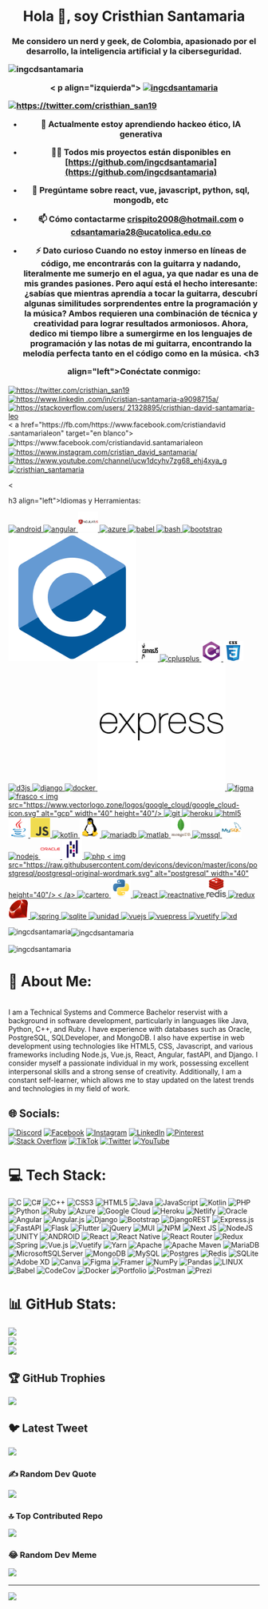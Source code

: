 <h1 align="center">Hola 👋, soy Cristhian Santamaria</h1>
<h3 align="center">Me considero un nerd y geek, de Colombia, apasionado por el desarrollo, la inteligencia artificial y la ciberseguridad.</ h3>

<p align="left"> <img src="https://komarev.com/ghpvc/?username=ingcdsantamaria&label=Profile%20views&color=0e75b6&style=flat" alt="ingcdsantamaria" /> </p>

< p align="izquierda"> <a href="https://github.com/ryo-ma/github-profile-trofeo"><img src="https://github-perfil-trofeo.vercel.app/ ?username=ingcdsantamaria" alt="ingcdsantamaria" /></a> </p>

<p align="left"> <a href="https://twitter.com/https://twitter.com/cristhian_san19" target="blank"><img src="https://img.escudos. io/twitter/follow/https://twitter.com/cristhian_san19?logo=twitter&style=for-the-badge" alt="https://twitter.com/cristhian_san19" /></a> </p>

- 🌱 Actualmente estoy aprendiendo **hackeo ético, IA generativa**

- 👨‍💻 Todos mis proyectos están disponibles en [https://github.com/ingcdsantamaria](https://github.com/ingcdsantamaria)

- 💬 Pregúntame sobre **react, vue, javascript, python, sql, mongodb, etc**

- 📫 Cómo contactarme **crispito2008@hotmail.com o cdsantamaria28@ucatolica.edu.co**

- ⚡ Dato curioso **Cuando no estoy inmerso en líneas de código, me encontrarás con la guitarra y nadando, literalmente me sumerjo en el agua, ya que nadar es una de mis grandes pasiones. Pero aquí está el hecho interesante: ¿sabías que mientras aprendía a tocar la guitarra, descubrí algunas similitudes sorprendentes entre la programación y la música? Ambos requieren una combinación de técnica y creatividad para lograr resultados armoniosos. Ahora, dedico mi tiempo libre a sumergirme en los lenguajes de programación y las notas de mi guitarra, encontrando la melodía perfecta tanto en el código como en la música.** <h3

align="left">Conéctate conmigo:</h3>
<p align ="izquierda">
<a href="https://twitter.com/https://twitter.com/cristhian_san19" target="blank"><img align="center" src="https://raw.githubusercontent.com/rahuldkjain /github-profile-readme-generator/master/src/images/icons/Social/twitter.svg" alt="https://twitter.com/cristhian_san19" height="30" width="40" /></ a>
<a href="https://linkedin.com/en/https://www.linkedin.com/en/cristian-santamaria-a9098715a/" target="blank"><img align="center" src ="https://raw.githubusercontent.com/rahuldkjain/github-profile-readme-generator/master/src/images/icons/Social/linked-in-alt.svg" alt="https://www.linkedin .com/in/cristian-santamaria-a9098715a/" height="30" width="40" /></a>
<a href="https://stackoverflow.com/users/https://stackoverflow.com/users/21328895/cristhian-david-santamaria-leo" target="blank"><img align="center" src= "https://raw.githubusercontent.com/rahuldkjain/github-profile-readme-generator/master/src/images/icons/Social/stack-overflow.svg" alt="https://stackoverflow.com/users/ 21328895/cristhian-david-santamaria-leo" height="30" width="40" /></a> <
a href="https://fb.com/https://www.facebook.com/cristiandavid .santamarialeon" target="en blanco"><img align="center" src="https://raw.githubusercontent.com/rahuldkjain/github-profile-readme-generator/master/src/images/icons/Social/facebook .svg" alt="https://www.facebook.com/cristiandavid.santamarialeon" altura="30" ancho="40" /></a>
<a href="https://instagram.com/https://www.instagram.com/cristian_david_santamaria/" target="blank"><img align="center" src="https://raw.githubusercontent. com/rahuldkjain/github-profile-readme-generator/master/src/images/icons/Social/instagram.svg" alt="https://www.instagram.com/cristian_david_santamaria/" height="30" width=" 40" /></a>
<a href="https://www.youtube.com/c/https://www.youtube.com/channel/ucw1dcyhv7zg68_ehj4xya_g" target="blank"><img align=" center" src="https://raw.githubusercontent.com/rahuldkjain/github-profile-readme-generator/master/src/images/icons/Social/youtube.svg" alt="https://www.youtube.com/channel/ucw1dcyhv7zg68_ehj4xya_g" altura="30" ancho="40" /></a>
<a href="https://discord.gg/cristhian_santamaria" target="blank"><img align="center" src="https://raw.githubusercontent.com/rahuldkjain/github-profile-readme-generator /master/src/images/icons/Social/discord.svg" alt="cristhian_santamaria" height="30" width="40" /></a> </p>
<

h3 align="left">Idiomas y Herramientas:</h3>
<p align="left"> <a href="https://developer.android.com" target="_blank" rel="noreferrer"> <img src="https://raw.githubusercontent.com/devicons /devicon/master/icons/android/android-original-wordmark.svg" alt="android" width="40" height="40"/> </a> <a href="https://angular.io " target="_blank" rel="noreferrer"> <img src="https://angular.io/assets/images/logos/angular/angular.svg" alt="angular" width="40" height=" 40"/> </a> <a href="https://angular.io" target="_blank" rel="noreferrer"> <img src="https://raw.githubusercontent.com/devicons/devicon/master/icons/angularjs/angularjs-original-wordmark.svg" alt="angularjs" width="40" height="40"/> </a> <a href="https:// azure.microsoft.com/en-in/" target="_blank" rel="noreferrer"> <img src="https://www.vectorlogo.zone/logos/microsoft_azure/microsoft_azure-icon.svg" alt=" azure" width="40" height="40"/> </a> <a href="https://babeljs.io/" target="_blank" rel="noreferrer"> <img src="https: //www.vectorlogo.zone/logos/babeljs/babeljs-icon.svg" alt="babel" width="40" height="40"/> </a> <a href="https://www. ñu.org/software/bash/" target="_blank" rel="noreferrer"> <img src="https://www.vectorlogo.zone/logos/gnu_bash/gnu_bash-icon.svg" alt="bash" width= "40" height="40"/> </a> <a href="https://getbootstrap.com" target="_blank" rel="noreferrer"> <img src="https://raw.githubusercontent .com/devicons/devicon/master/icons/bootstrap/bootstrap-plain-wordmark.svg" alt="bootstrap" width="40" height="40"/> </a> <a href="https:/ /www.cprogramming.com/" target="_blank" rel="noreferrer"> <img src="https://raw.githubusercontent.com/devicons/devicon/master/icons/c/c-original.svg" alt="c" ancho="40" altura="40"/> </a> <a href="https://canvasjs.com" target="_blank" rel="noreferrer"> <img src ="https://raw.githubusercontent.com/Hardik0307/Hardik0307/master/assets/canvasjs-charts.svg" alt="canvasjs" width="40" height="40"/> </a> <a href ="https://www.w3schools.com/cpp/" target="_blank" rel="noreferrer"> <img src="https://raw.githubusercontent.com/devicons/devicon/master/icons/cplusplus /cplusplus-original.svg" alt="cplusplus" width="40" height="40"/> </a> <a href="https://www.w3schools.com/cs/" target="_blank" rel="noreferrer"> <img src="https://raw.githubusercontent.com/devicons/devicon/master/icons/csharp/csharp-original.svg" alt=" csharp" width="40" height="40"/> </a> <a href="https://www.w3schools.com/css/" target="_blank" rel="noreferrer"> <img src ="https://raw.githubusercontent.com/devicons/devicon/master/icons/css3/css3-original-wordmark.svg" alt="css3" width="40" height="40"/> </a > <a href="https://d3js.org/" target="_blank" rel="noreferrer"> <img src="https://raw.githubusercontent.com/devicons/devicon/master/icons/d3js /d3js-original.svg" alt="d3js" width="40" height="40"/> </a> <a href="https://www.djangoproject.com/" target="_blank" rel="noreferrer"> <img src="https://cdn.worldvectorlogo.com/logos/django.svg" alt="django" width="40" height="40"/> </a> <a href="https:/ /www.docker.com/" target="_blank" rel="noreferrer"> <img src="https://raw.githubusercontent.com/devicons/devicon/master/icons/docker/docker-original-wordmark. svg" alt="docker" width="40" height="40"/> </a> <a href="https://expressjs.com" target="_blank" rel="noreferrer"> <img src="https://raw.githubusercontent.com/devicons/devicon/master/icons/express/express-original-wordmark.svg" alt="express " ancho="40" altura="40"/> </a> <a href="https://www.figma.com/" target="_blank" rel="noreferrer"> <img src="https ://www.vectorlogo.zone/logos/figma/figma-icon.svg" alt="figma" width="40" height="40"/> </a> <a href="https://frasco .palletsprojects.com/" target="_blank" rel="noreferrer"> <img src="https://www.vectorlogo.zone/logos/pocoo_flask/pocoo_flask-icon.svg" alt="frasco" ancho="40" altura="40"/> </a> <a href="https://cloud.google.com" target="_blank" rel="noreferrer"> < img src="https://www.vectorlogo.zone/logos/google_cloud/google_cloud-icon.svg" alt="gcp" width="40" height="40"/> </a> <a href=" https://git-scm.com/" target="_blank" rel="noreferrer"> <img src="https://www.vectorlogo.zone/logos/git-scm/git-scm-icon.svg " alt="git" width="40" height="40"/> </a> <a href="https://heroku.com" target="_blank" rel="noreferrer"> <img src="https://www.vectorlogo.zone/logos/heroku/heroku-icon.svg" alt="heroku" width="40" height= "40"/> </a> <a href="https://www.w3.org/html/" target="_blank" rel="noreferrer"> <img src="https://raw.githubusercontent .com/devicons/devicon/master/icons/html5/html5-original-wordmark.svg" alt="html5" width="40" height="40"/> </a> <a href="https:/ /www.java.com" target="_blank" rel="noreferrer"> <img src="https://raw.githubusercontent.com/devicons/devicon/master/icons/java/java-original.svg" alt="java" width="40" height="40"/> </a> <a href="https://developer.mozilla.org/en-US/docs/Web/JavaScript" target= "_blank" rel="noreferrer"> <img src="https://raw.githubusercontent.com/devicons/devicon/master/icons/javascript/javascript-original.svg" alt="javascript" width="40" height="40"/> </a> <a href="https://kotlinlang.org" target="_blank" rel="noreferrer"> <img src="https://www.vectorlogo.zone/ logos/kotlinlang/kotlinlang-icon.svg" alt="kotlin" width="40" height="40"/> </a> <a href="https://www.linux.org/" target="_blank" rel="noreferrer"> <img src="https://raw.githubusercontent.com/devicons/devicon/master/icons/linux/linux-original.svg" alt="linux" width="40" height="40"/> </a> <a href="https://mariadb.org/" target="_blank" rel="noreferrer"> <img src="https:// www.vectorlogo.zone/logos/mariadb/mariadb-icon.svg" alt="mariadb" width="40" height="40"/> </a> <a href="https://www.mathworks. com/" target="_blank" rel="noreferrer"> <img src="https://upload.wikimedia.org/wikipedia/commons/2/21/Matlab_Logo.png" alt="matlab" width="40" height="40"/> </a> <a href="https://www.mongodb.com/" target="_blank" rel="noreferrer"> <img src="https://raw.githubusercontent.com/devicons/devicon/master/icons/mongodb/mongodb-original-wordmark.svg" alt="mongodb" width="40" height="40"/> </a> <a href="https://www.microsoft.com/en-us/sql-server" target="_blank" rel="noreferrer"> <img src="https://www.svgrepo .com/show/303229/microsoft-sql-server-logo.svg" alt="mssql" width="40" height="40"/> </a> <a href="https://www.mysql .com/" target="_blank" rel="noreferrer"> <img src="https://raw.githubusercontent.com/devicons/devicon/master/icons/mysql/mysql-original-wordmark.svg" alt=" mysql" width="40" height="40"/> </a> <a href="https://nodejs.org" target="_blank" rel="noreferrer"> <img src="https:/ /raw.githubusercontent.com/devicons/devicon/master/icons/nodejs/nodejs-original-wordmark.svg" alt="nodejs" width="40" height="40"/> </a> <a href= "https://www.oracle.com/" target="_blank" rel="noreferrer"> <img src="https://raw.githubusercontent.com/devicons/devicon/master/icons/oracle/oracle-original.svg" alt="oracle" width="40" height="40"/> </a> <a href="https://pandas. pydata.org/" target="_blank" rel="noreferrer"> <img src="https://raw.githubusercontent.com/devicons/devicon/2ae2a900d2f041da66e950e4d48052658d850630/icons/pandas/pandas-original.svg" alt=" pandas" width="40" height="40"/> </a> <a href="https://www.php.net" target="_blank" rel="noreferrer"> <img src="https ://raw.githubusercontent.com/devicons/devicon/master/icons/php/php-original.svg" alt="php" ancho="40" altura="40"/> </a> <a href="https://www.postgresql.org" target="_blank" rel="noreferrer"> < img src="https://raw.githubusercontent.com/devicons/devicon/master/icons/postgresql/postgresql-original-wordmark.svg" alt="postgresql" width="40" height="40"/> < /a> <a href="https://postman.com" target="_blank" rel="noreferrer"> <img src="https://www.vectorlogo.zone/logos/getpostman/getpostman-icon. svg" alt="cartero" ancho="40" altura="40"/> </a> <a href="https://www.python.org" target="_blank" rel="noreferrer"> <img src="https://raw.githubusercontent.com/devicons/devicon/master/icons/python/python-original.svg" alt="python" ancho ="40" height="40"/> </a> <a href="https://reactjs.org/" target="_blank" rel="noreferrer"> <img src="https://raw .githubusercontent.com/devicons/devicon/master/icons/react/react-original-wordmark.svg" alt="react" width="40" height="40"/> </a> <a href="https ://reactnative.dev/" target="_blank" rel="noreferrer"> <img src="https://reactnative.dev/img/header_logo.svg" alt="reactnative" width="40" height="40"/> </a> <a href="https://redis.io" target="_blank" rel="noreferrer"> <img src ="https://raw.githubusercontent.com/devicons/devicon/master/icons/redis/redis-original-wordmark.svg" alt="redis" width="40" height="40"/> </a > <a href="https://redux.js.org" target="_blank" rel="noreferrer"> <img src="https://raw.githubusercontent.com/devicons/devicon/master/icons/ redux/redux-original.svg" alt="redux" width="40" height="40"/> </a> <a href="https://www.ruby-lang.org/en/" target="_blank" rel="noreferrer"> <img src="https://raw.githubusercontent.com/devicons/devicon/master/icons/ruby/ruby-original.svg" alt=" ruby" width="40" height="40"/> </a> <a href="https://spring.io/" target="_blank" rel="noreferrer"> <img src="https: //www.vectorlogo.zone/logos/springio/springio-icon.svg" alt="spring" width="40" height="40"/> </a> <a href="https://www. sqlite.org/" target="_blank" rel="noreferrer"> <img src="https://www.vectorlogo.zone/logos/sqlite/sqlite-icon.svg" alt="sqlite" width="40" height="40"/> </a> <a href="https://unity.com/" target="_blank" rel="noreferrer"> <img src="https://www.vectorlogo.zone/logos/unity3d/unity3d-icon.svg" alt="unidad" width="40" height="40"/> </a> <a href="https ://vuejs.org/" target="_blank" rel="noreferrer"> <img src="https://raw.githubusercontent.com/devicons/devicon/master/icons/vuejs/vuejs-original-wordmark. svg" alt="vuejs" width="40" height="40"/> </a> <a href="https://vuepress.vuejs.org/" target="_blank" rel="noreferrer"> <img src="https://raw.githubusercontent.com/AliasIO/wappalyzer/master/src/drivers/webextension/images/icons/VuePress.svg" alt ="vuepress" width="40" height="40"/> </a> <a href="https://vuetifyjs.com/en/" target="_blank" rel="noreferrer"> <img src ="https://bestofjs.org/logos/vuetify.svg" alt="vuetify" width="40" height="40"/> </a> <a href="https://www.adobe. com/products/xd.html" target="_blank" rel="noreferrer"> <img src="https://cdn.worldvectorlogo.com/logos/adobe-xd.svg" alt="xd" ancho="40" altura="40"/> </a> </p>

<p><img align="left" src="https://github-readme-stats.vercel.app/api/top-langs?username=ingcdsantamaria&show_icons=true&locale=en&layout=compact" alt="ingcdsantamaria" /> </p>

<p> <img align="center" src="https://github-readme-stats.vercel.app/api?username=ingcdsantamaria&show_icons=true&locale=en" alt="ingcdsantamaria" /> </p>

<p><img align="center" src="https://github-readme-streak-stats.herokuapp.com/?user=ingcdsantamaria&" alt="ingcdsantamaria" /></p>


# 💫 About Me:
<br>I am a Technical Systems and Commerce Bachelor reservist with a background in software development, particularly in languages like Java, Python, C++, and Ruby. I have experience with databases such as Oracle, PostgreSQL, SQLDeveloper, and MongoDB. I also have expertise in web development using technologies like HTML5, CSS, Javascript, and various frameworks including Node.js, Vue.js, React, Angular, fastAPI, and Django. I consider myself a passionate individual in my work, possessing excellent interpersonal skills and a strong sense of creativity. Additionally, I am a constant self-learner, which allows me to stay updated on the latest trends and technologies in my field of work.


## 🌐 Socials:
[![Discord](https://img.shields.io/badge/Discord-%237289DA.svg?logo=discord&logoColor=white)](https://discord.gg/cristhian_santamaria) [![Facebook](https://img.shields.io/badge/Facebook-%231877F2.svg?logo=Facebook&logoColor=white)](https://facebook.com/cristiandavid.santamarialeon) [![Instagram](https://img.shields.io/badge/Instagram-%23E4405F.svg?logo=Instagram&logoColor=white)](https://instagram.com/cristian_david_santamaria) [![LinkedIn](https://img.shields.io/badge/LinkedIn-%230077B5.svg?logo=linkedin&logoColor=white)](https://linkedin.com/in/cristian-santamaria-a9098715a) [![Pinterest](https://img.shields.io/badge/Pinterest-%23E60023.svg?logo=Pinterest&logoColor=white)](https://pinterest.com/cristiandavidsantamarialeon) [![Stack Overflow](https://img.shields.io/badge/-Stackoverflow-FE7A16?logo=stack-overflow&logoColor=white)](https://stackoverflow.com/users/21328895) [![TikTok](https://img.shields.io/badge/TikTok-%23000000.svg?logo=TikTok&logoColor=white)](https://tiktok.com/@@cristhian_david28) [![Twitter](https://img.shields.io/badge/Twitter-%231DA1F2.svg?logo=Twitter&logoColor=white)](https://twitter.com/cristhian_san19) [![YouTube](https://img.shields.io/badge/YouTube-%23FF0000.svg?logo=YouTube&logoColor=white)](https://youtube.com/@UCW1DCYHV7zG68_eHJ4XyA_g) 

# 💻 Tech Stack:
![C](https://img.shields.io/badge/c-%2300599C.svg?style=for-the-badge&logo=c&logoColor=white) ![C#](https://img.shields.io/badge/c%23-%23239120.svg?style=for-the-badge&logo=c-sharp&logoColor=white) ![C++](https://img.shields.io/badge/c++-%2300599C.svg?style=for-the-badge&logo=c%2B%2B&logoColor=white) ![CSS3](https://img.shields.io/badge/css3-%231572B6.svg?style=for-the-badge&logo=css3&logoColor=white) ![HTML5](https://img.shields.io/badge/html5-%23E34F26.svg?style=for-the-badge&logo=html5&logoColor=white) ![Java](https://img.shields.io/badge/java-%23ED8B00.svg?style=for-the-badge&logo=java&logoColor=white) ![JavaScript](https://img.shields.io/badge/javascript-%23323330.svg?style=for-the-badge&logo=javascript&logoColor=%23F7DF1E) ![Kotlin](https://img.shields.io/badge/kotlin-%230095D5.svg?style=for-the-badge&logo=kotlin&logoColor=white) ![PHP](https://img.shields.io/badge/php-%23777BB4.svg?style=for-the-badge&logo=php&logoColor=white) ![Python](https://img.shields.io/badge/python-3670A0?style=for-the-badge&logo=python&logoColor=ffdd54) ![Ruby](https://img.shields.io/badge/ruby-%23CC342D.svg?style=for-the-badge&logo=ruby&logoColor=white) ![Azure](https://img.shields.io/badge/azure-%230072C6.svg?style=for-the-badge&logo=azure-devops&logoColor=white) ![Google Cloud](https://img.shields.io/badge/Google%20Cloud-%234285F4.svg?style=for-the-badge&logo=google-cloud&logoColor=white) ![Heroku](https://img.shields.io/badge/heroku-%23430098.svg?style=for-the-badge&logo=heroku&logoColor=white) ![Netlify](https://img.shields.io/badge/netlify-%23000000.svg?style=for-the-badge&logo=netlify&logoColor=#00C7B7) ![Oracle](https://img.shields.io/badge/Oracle-F80000?style=for-the-badge&logo=oracle&logoColor=white) ![Angular](https://img.shields.io/badge/angular-%23DD0031.svg?style=for-the-badge&logo=angular&logoColor=white) ![Angular.js](https://img.shields.io/badge/angular.js-%23E23237.svg?style=for-the-badge&logo=angularjs&logoColor=white) ![Django](https://img.shields.io/badge/django-%23092E20.svg?style=for-the-badge&logo=django&logoColor=white) ![Bootstrap](https://img.shields.io/badge/bootstrap-%23563D7C.svg?style=for-the-badge&logo=bootstrap&logoColor=white) ![DjangoREST](https://img.shields.io/badge/DJANGO-REST-ff1709?style=for-the-badge&logo=django&logoColor=white&color=ff1709&labelColor=gray) ![Express.js](https://img.shields.io/badge/express.js-%23404d59.svg?style=for-the-badge&logo=express&logoColor=%2361DAFB) ![FastAPI](https://img.shields.io/badge/FastAPI-005571?style=for-the-badge&logo=fastapi) ![Flask](https://img.shields.io/badge/flask-%23000.svg?style=for-the-badge&logo=flask&logoColor=white) ![Flutter](https://img.shields.io/badge/Flutter-%2302569B.svg?style=for-the-badge&logo=Flutter&logoColor=white) ![jQuery](https://img.shields.io/badge/jquery-%230769AD.svg?style=for-the-badge&logo=jquery&logoColor=white) ![MUI](https://img.shields.io/badge/MUI-%230081CB.svg?style=for-the-badge&logo=material-ui&logoColor=white) ![NPM](https://img.shields.io/badge/NPM-%23000000.svg?style=for-the-badge&logo=npm&logoColor=white) ![Next JS](https://img.shields.io/badge/Next-black?style=for-the-badge&logo=next.js&logoColor=white) ![NodeJS](https://img.shields.io/badge/node.js-6DA55F?style=for-the-badge&logo=node.js&logoColor=white) ![UNITY](https://img.shields.io/badge/Unity-%2320232a.svg?style=for-the-badge&logo=unity&logoColor=white) ![ANDROID](https://img.shields.io/badge/android-%2320232a.svg?style=for-the-badge&logo=android&logoColor=%a4c639) ![React](https://img.shields.io/badge/react-%2320232a.svg?style=for-the-badge&logo=react&logoColor=%2361DAFB) ![React Native](https://img.shields.io/badge/react_native-%2320232a.svg?style=for-the-badge&logo=react&logoColor=%2361DAFB) ![React Router](https://img.shields.io/badge/React_Router-CA4245?style=for-the-badge&logo=react-router&logoColor=white) ![Redux](https://img.shields.io/badge/redux-%23593d88.svg?style=for-the-badge&logo=redux&logoColor=white) ![Spring](https://img.shields.io/badge/spring-%236DB33F.svg?style=for-the-badge&logo=spring&logoColor=white) ![Vue.js](https://img.shields.io/badge/vuejs-%2335495e.svg?style=for-the-badge&logo=vuedotjs&logoColor=%234FC08D) ![Vuetify](https://img.shields.io/badge/Vuetify-1867C0?style=for-the-badge&logo=vuetify&logoColor=AEDDFF) ![Yarn](https://img.shields.io/badge/yarn-%232C8EBB.svg?style=for-the-badge&logo=yarn&logoColor=white) ![Apache](https://img.shields.io/badge/apache-%23D42029.svg?style=for-the-badge&logo=apache&logoColor=white) ![Apache Maven](https://img.shields.io/badge/Apache%20Maven-C71A36?style=for-the-badge&logo=Apache%20Maven&logoColor=white) ![MariaDB](https://img.shields.io/badge/MariaDB-003545?style=for-the-badge&logo=mariadb&logoColor=white) ![MicrosoftSQLServer](https://img.shields.io/badge/Microsoft%20SQL%20Sever-CC2927?style=for-the-badge&logo=microsoft%20sql%20server&logoColor=white) ![MongoDB](https://img.shields.io/badge/MongoDB-%234ea94b.svg?style=for-the-badge&logo=mongodb&logoColor=white) ![MySQL](https://img.shields.io/badge/mysql-%2300f.svg?style=for-the-badge&logo=mysql&logoColor=white) ![Postgres](https://img.shields.io/badge/postgres-%23316192.svg?style=for-the-badge&logo=postgresql&logoColor=white) ![Redis](https://img.shields.io/badge/redis-%23DD0031.svg?style=for-the-badge&logo=redis&logoColor=white) ![SQLite](https://img.shields.io/badge/sqlite-%2307405e.svg?style=for-the-badge&logo=sqlite&logoColor=white) ![Adobe XD](https://img.shields.io/badge/Adobe%20XD-470137?style=for-the-badge&logo=Adobe%20XD&logoColor=#FF61F6) ![Canva](https://img.shields.io/badge/Canva-%2300C4CC.svg?style=for-the-badge&logo=Canva&logoColor=white) 	![Figma](https://img.shields.io/badge/figma-%23F24E1E.svg?style=for-the-badge&logo=figma&logoColor=white) ![Framer](https://img.shields.io/badge/Framer-black?style=for-the-badge&logo=framer&logoColor=blue) ![NumPy](https://img.shields.io/badge/numpy-%23013243.svg?style=for-the-badge&logo=numpy&logoColor=white) ![Pandas](https://img.shields.io/badge/pandas-%23150458.svg?style=for-the-badge&logo=pandas&logoColor=white) ![LINUX](https://img.shields.io/badge/Linux-FCC624?style=for-the-badge&logo=linux&logoColor=black) ![Babel](https://img.shields.io/badge/Babel-F9DC3e?style=for-the-badge&logo=babel&logoColor=black) ![CodeCov](https://img.shields.io/badge/codecov-%23ff0077.svg?style=for-the-badge&logo=codecov&logoColor=white) ![Docker](https://img.shields.io/badge/docker-%230db7ed.svg?style=for-the-badge&logo=docker&logoColor=white) ![Portfolio](https://img.shields.io/badge/Portfolio-%23000000.svg?style=for-the-badge&logo=firefox&logoColor=#FF7139) ![Postman](https://img.shields.io/badge/Postman-FF6C37?style=for-the-badge&logo=postman&logoColor=white) ![Prezi](https://img.shields.io/badge/Prezi-%23000000.svg?style=for-the-badge&logo=Prezi&logoColor=white)
# 📊 GitHub Stats:
![](https://github-readme-stats.vercel.app/api?username=ingcdsantamaria&theme=vue-dark&hide_border=false&include_all_commits=false&count_private=false)<br/>
![](https://github-readme-streak-stats.herokuapp.com/?user=ingcdsantamaria&theme=vue-dark&hide_border=false)<br/>
![](https://github-readme-stats.vercel.app/api/top-langs/?username=ingcdsantamaria&theme=vue-dark&hide_border=false&include_all_commits=false&count_private=false&layout=compact)

## 🏆 GitHub Trophies
![](https://github-profile-trophy.vercel.app/?username=ingcdsantamaria&theme=darkhub&no-frame=true&no-bg=true&margin-w=4)

## 🐦 Latest Tweet
[![](https://gtce.itsvg.in/api?username=cristhian_san19)](https://github.com/VishwaGauravIn/github-twitter-card-embed)

### ✍️ Random Dev Quote
![](https://quotes-github-readme.vercel.app/api?type=horizontal&theme=tokyonight)

### 🔝 Top Contributed Repo
![](https://github-contributor-stats.vercel.app/api?username=ingcdsantamaria&limit=5&theme=tokyonight&combine_all_yearly_contributions=true)

### 😂 Random Dev Meme
<img src="https://rm.up.railway.app/" width="512px"/>

---
[![](https://visitcount.itsvg.in/api?id=ingcdsantamaria&icon=0&color=0)](https://visitcount.itsvg.in)

<!-- Proudly created with GPRM ( https://gprm.itsvg.in ) -->
